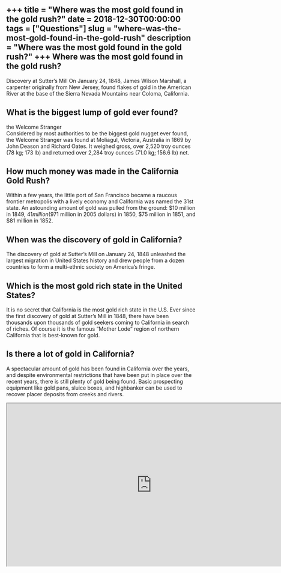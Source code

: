 +++
title = "Where was the most gold found in the gold rush?"
date = 2018-12-30T00:00:00
tags = ["Questions"]
slug = "where-was-the-most-gold-found-in-the-gold-rush"
description = "Where was the most gold found in the gold rush?"
+++
Where was the most gold found in the gold rush?
-----------------------------------------------

Discovery at Sutter’s Mill On January 24, 1848, James Wilson Marshall, a carpenter originally from New Jersey, found flakes of gold in the American River at the base of the Sierra Nevada Mountains near Coloma, California.

What is the biggest lump of gold ever found?
--------------------------------------------

the Welcome Stranger  
Considered by most authorities to be the biggest gold nugget ever found, the Welcome Stranger was found at Moliagul, Victoria, Australia in 1869 by John Deason and Richard Oates. It weighed gross, over 2,520 troy ounces (78 kg; 173 lb) and returned over 2,284 troy ounces (71.0 kg; 156.6 lb) net.

How much money was made in the California Gold Rush?
----------------------------------------------------

Within a few years, the little port of San Francisco became a raucous frontier metropolis with a lively economy and California was named the 31st state. An astounding amount of gold was pulled from the ground: $10 million in 1849, $41 million ($971 million in 2005 dollars) in 1850, $75 million in 1851, and $81 million in 1852.

When was the discovery of gold in California?
---------------------------------------------

The discovery of gold at Sutter’s Mill on January 24, 1848 unleashed the largest migration in United States history and drew people from a dozen countries to form a multi-ethnic society on America’s fringe.

Which is the most gold rich state in the United States?
-------------------------------------------------------

It is no secret that California is the most gold rich state in the U.S. Ever since the first discovery of gold at Sutter’s Mill in 1848, there have been thousands upon thousands of gold seekers coming to California in search of riches. Of course it is the famous “Mother Lode” region of northern California that is best-known for gold.

Is there a lot of gold in California?
-------------------------------------

A spectacular amount of gold has been found in California over the years, and despite environmental restrictions that have been put in place over the recent years, there is still plenty of gold being found. Basic prospecting equipment like gold pans, sluice boxes, and highbanker can be used to recover placer deposits from creeks and rivers.

<iframe allow="accelerometer; autoplay; clipboard-write; encrypted-media; gyroscope; picture-in-picture" allowfullscreen="" class="__youtube_prefs__  epyt-is-override  no-lazyload" data-no-lazy="1" data-origheight="433" data-origwidth="770" data-skipgform_ajax_framebjll="" height="433" id="_ytid_65655" loading="lazy" src="https://www.youtube.com/embed/iydRkC0gMZI?enablejsapi=1&autoplay=0&cc_load_policy=0&cc_lang_pref=&iv_load_policy=1&loop=0&modestbranding=0&rel=1&fs=1&playsinline=0&autohide=2&theme=dark&color=red&controls=1&" title="YouTube player" width="770"></iframe>
